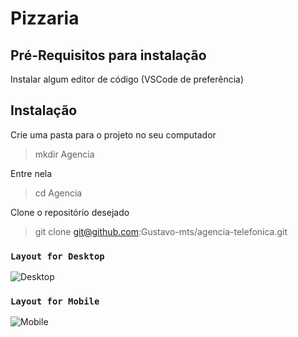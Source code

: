 # Pizzaria

## Pré-Requisitos para instalação
Instalar algum editor de código (VSCode de preferência)

## Instalação
Crie uma pasta para o projeto no seu computador
> mkdir Agencia  

Entre nela
> cd Agencia

Clone o repositório desejado
> git clone git@github.com:Gustavo-mts/agencia-telefonica.git


### `Layout for Desktop`
![Desktop](https://github.com/Gustavo-mts/pizzaria/blob/main/projeto_pizzaria_desktop.gif)

### `Layout for Mobile`
![Mobile](https://github.com/Gustavo-mts/pizzaria/blob/main/projeto_pizzaria_mobile.gif)
